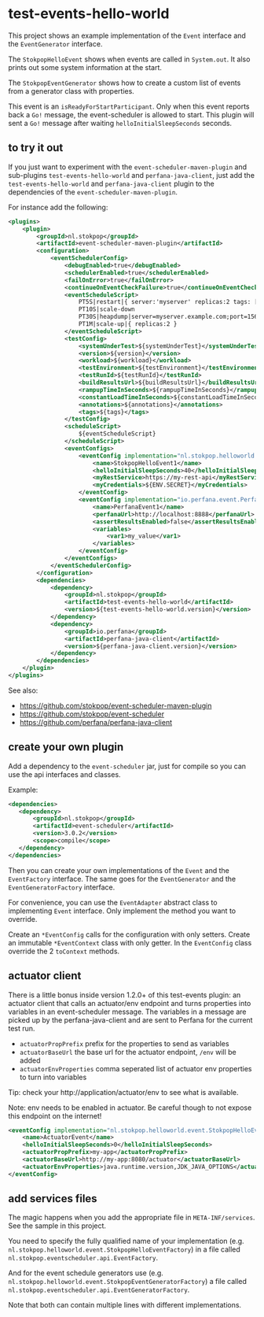 # test-events-hello-world

This project shows an example implementation of the `Event` interface
and the `EventGenerator` interface.

The `StokpopHelloEvent` shows when events are called in `System.out`.
It also prints out some system information at the start.

The `StokpopEventGenerator` shows how to create a custom list of events from
a generator class with properties.

This event is an `isReadyForStartParticipant`. Only when this event reports
back a `Go!` message, the event-scheduler is allowed to start.
This plugin will sent a `Go!` message after waiting `helloInitialSleepSeconds` seconds.

## to try it out

If you just want to experiment with the `event-scheduler-maven-plugin` and
sub-plugins `test-events-hello-world` and `perfana-java-client`,
just add the `test-events-hello-world` and `perfana-java-client` plugin to the dependencies
of the `event-scheduler-maven-plugin`.

For instance add the following:

```xml
<plugins>
    <plugin>
        <groupId>nl.stokpop</groupId>
        <artifactId>event-scheduler-maven-plugin</artifactId>
        <configuration>
            <eventSchedulerConfig>
                <debugEnabled>true</debugEnabled>
                <schedulerEnabled>true</schedulerEnabled>
                <failOnError>true</failOnError>
                <continueOnEventCheckFailure>true</continueOnEventCheckFailure>
                <eventScheduleScript>
                    PT5S|restart|{ server:'myserver' replicas:2 tags: [ 'first', 'second' ] }
                    PT10S|scale-down
                    PT30S|heapdump|server=myserver.example.com;port=1567
                    PT1M|scale-up|{ replicas:2 }
                </eventScheduleScript>
                <testConfig>
                    <systemUnderTest>${systemUnderTest}</systemUnderTest>
                    <version>${version}</version>
                    <workload>${workload}</workload>
                    <testEnvironment>${testEnvironment}</testEnvironment>
                    <testRunId>${testRunId}</testRunId>
                    <buildResultsUrl>${buildResultsUrl}</buildResultsUrl>
                    <rampupTimeInSeconds>${rampupTimeInSeconds}</rampupTimeInSeconds>
                    <constantLoadTimeInSeconds>${constantLoadTimeInSeconds}</constantLoadTimeInSeconds>
                    <annotations>${annotations}</annotations>
                    <tags>${tags}</tags>
                </testConfig>
                <scheduleScript>
                    ${eventScheduleScript}
                </scheduleScript>
                <eventConfigs>
                    <eventConfig implementation="nl.stokpop.helloworld.event.StokpopHelloEventConfig">
                        <name>StokpopHelloEvent1</name>
                        <helloInitialSleepSeconds>40</helloInitialSleepSeconds>
                        <myRestService>https://my-rest-api</myRestService>
                        <myCredentials>${ENV.SECRET}</myCredentials>
                    </eventConfig>
                    <eventConfig implementation="io.perfana.event.PerfanaEventConfig">
                        <name>PerfanaEvent1</name>
                        <perfanaUrl>http://localhost:8888</perfanaUrl>
                        <assertResultsEnabled>false</assertResultsEnabled>
                        <variables>
                            <var1>my_value</var1>
                        </variables>
                    </eventConfig>
                </eventConfigs>
            </eventSchedulerConfig>
        </configuration>
        <dependencies>
            <dependency>
                <groupId>nl.stokpop</groupId>
                <artifactId>test-events-hello-world</artifactId>
                <version>${test-events-hello-world.version}</version>
            </dependency>
            <dependency>
                <groupId>io.perfana</groupId>
                <artifactId>perfana-java-client</artifactId>
                <version>${perfana-java-client.version}</version>
            </dependency>
        </dependencies>
    </plugin>
</plugins>
```

See also: 
* https://github.com/stokpop/event-scheduler-maven-plugin
* https://github.com/stokpop/event-scheduler
* https://github.com/perfana/perfana-java-client

## create your own plugin

Add a dependency to the `event-scheduler` jar, just for compile so you can use the api interfaces
and classes.

Example:

```xml
<dependencies>
   <dependency>
       <groupId>nl.stokpop</groupId>
       <artifactId>event-scheduler</artifactId>
       <version>3.0.2</version>
       <scope>compile</scope>
   </dependency>
</dependencies>
```

Then you can create your own implementations of the `Event` and the `EventFactory` interface.
The same goes for the `EventGenerator` and the `EventGeneratorFactory` interface.

For convenience, you can use the `EventAdapter` abstract class 
to implementing `Event` interface. Only implement the method you want to override.

Create an `*EventConfig` calls for the configuration with only setters.
Create an immutable `*EventContext` class with only getter.
In the `EventConfig` class override the 2 `toContext` methods.

## actuator client

There is a little bonus inside version 1.2.0+ of this test-events plugin: an
actuator client that calls an actuator/env endpoint and turns properties
into variables in an event-scheduler message. The variables in a message
are picked up by the perfana-java-client and are sent to Perfana for the 
current test run.

* `actuatorPropPrefix` prefix for the properties to send as variables
* `actuatorBaseUrl` the base url for the actuator endpoint, `/env` will be added
* `actuatorEnvProperties` comma seperated list of actuator env properties to turn into variables

Tip: check your http://application/actuator/env to see what is available.

Note: env needs to be enabled in actuator. Be careful though to not expose this endpoint on the internet!

```xml
<eventConfig implementation="nl.stokpop.helloworld.event.StokpopHelloEventConfig">
    <name>ActuatorEvent</name>
    <helloInitialSleepSeconds>0</helloInitialSleepSeconds>
    <actuatorPropPrefix>my-app</actuatorPropPrefix>
    <actuatorBaseUrl>http://my-app:8080/actuator</actuatorBaseUrl>
    <actuatorEnvProperties>java.runtime.version,JDK_JAVA_OPTIONS</actuatorEnvProperties>
</eventConfig>

```

## add services files                               

The magic happens when you add the appropriate file
in `META-INF/services`. See the sample in this project.

You need to specify the fully qualified name of your implementation
(e.g. `nl.stokpop.helloworld.event.StokpopHelloEventFactory`) 
in a file called `nl.stokpop.eventscheduler.api.EventFactory`. 

And for the event schedule generators use
(e.g. `nl.stokpop.helloworld.event.StokpopEventGeneratorFactory`) 
a file called `nl.stokpop.eventscheduler.api.EventGeneratorFactory`.

Note that both can contain multiple lines with different implementations.
 
